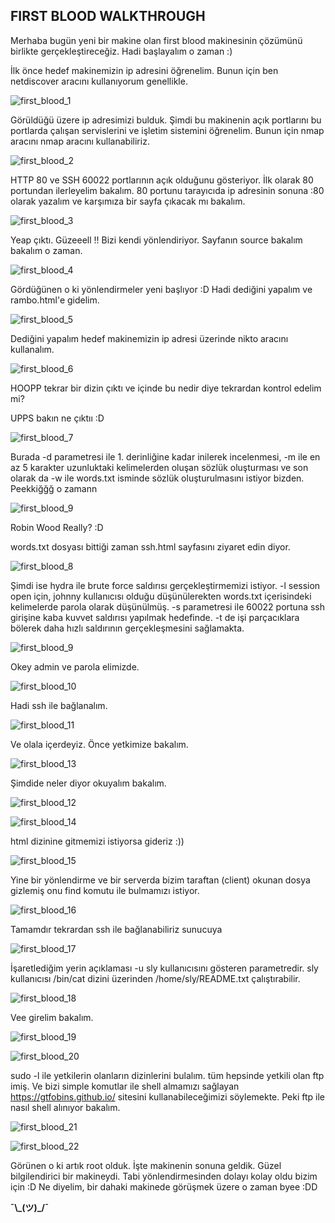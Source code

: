 ## FIRST BLOOD WALKTHROUGH

Merhaba bugün yeni bir makine olan first blood makinesinin çözümünü birlikte gerçekleştireceğiz. Hadi başlayalım o zaman :)

İlk önce hedef makinemizin ip adresini öğrenelim. Bunun için ben netdiscover aracını kullanıyorum genellikle.

![first_blood_1](https://user-images.githubusercontent.com/55113204/124729246-f22a4e00-df18-11eb-9e8d-355f6ea1a31e.PNG)

Görüldüğü üzere ip adresimizi bulduk. Şimdi bu makinenin açık portlarını bu portlarda çalışan servislerini ve işletim sistemini öğrenelim. Bunun için nmap aracını nmap aracını kullanabiliriz.

![first_blood_2](https://user-images.githubusercontent.com/55113204/124729712-5baa5c80-df19-11eb-9597-eaa8ded058fb.PNG)

HTTP 80 ve SSH 60022 portlarının açık olduğunu gösteriyor. İlk olarak 80 portundan ilerleyelim bakalım. 80 portunu tarayıcıda ip adresinin sonuna :80 olarak yazalım ve karşımıza bir sayfa çıkacak mı bakalım.

![first_blood_3](https://user-images.githubusercontent.com/55113204/124831724-4d455a80-df84-11eb-8537-184629523a6e.PNG)

Yeap çıktı. Güzeeell !! Bizi kendi yönlendiriyor. Sayfanın source bakalım bakalım o zaman.

![first_blood_4](https://user-images.githubusercontent.com/55113204/124832067-c0e76780-df84-11eb-8ef6-d72b3d7b16cc.PNG)


Gördüğünen o ki yönlendirmeler yeni başlıyor :D Hadi dediğini yapalım ve rambo.html'e gidelim.


![first_blood_5](https://user-images.githubusercontent.com/55113204/124832057-bc22b380-df84-11eb-8d6b-09cdcf3d7585.PNG)

Dediğini yapalım hedef makinemizin ip adresi üzerinde nikto aracını kullanalım.

![first_blood_6](https://user-images.githubusercontent.com/55113204/124832353-3a7f5580-df85-11eb-826e-436e3a847c66.PNG)

HOOPP tekrar bir dizin çıktı ve içinde bu nedir diye tekrardan kontrol edelim mi?

UPPS bakın ne çıktıı :D

![first_blood_7](https://user-images.githubusercontent.com/55113204/124832422-5551ca00-df85-11eb-9961-562c0e8548cd.PNG)

Burada -d parametresi ile 1. derinliğine kadar inilerek incelenmesi, -m ile en az 5 karakter uzunluktaki kelimelerden oluşan sözlük oluşturması ve son olarak da -w ile words.txt isminde sözlük oluşturulmasını istiyor bizden. Peekkiğğğ o zamann

![first_blood_9](https://user-images.githubusercontent.com/55113204/124836950-8f729a00-df8c-11eb-849b-051cd6673a7b.PNG)

Robin Wood Really? :D

words.txt dosyası bittiği zaman ssh.html sayfasını ziyaret edin diyor.

![first_blood_8](https://user-images.githubusercontent.com/55113204/124836868-681bcd00-df8c-11eb-98f2-ea1e2f13bcde.PNG)

Şimdi ise hydra ile brute force saldırısı gerçekleştirmemizi istiyor. -l session open için, johnny kullanıcısı olduğu düşünülerekten words.txt içerisindeki kelimelerde parola olarak düşünülmüş. -s parametresi ile 60022 portuna ssh girişine kaba kuvvet saldırısı yapılmak hedefinde. -t de işi parçacıklara bölerek daha hızlı saldırının gerçekleşmesini sağlamakta.

![first_blood_9](https://user-images.githubusercontent.com/55113204/124837583-c2695d80-df8d-11eb-845b-9bd4b6f3da47.PNG)

Okey admin ve parola elimizde. 

![first_blood_10](https://user-images.githubusercontent.com/55113204/124838139-e8433200-df8e-11eb-927d-f39c0f8872f8.PNG)

Hadi ssh ile bağlanalım.

![first_blood_11](https://user-images.githubusercontent.com/55113204/124838776-3442a680-df90-11eb-9fc1-5178c825b725.PNG)

Ve olala içerdeyiz. Önce yetkimize bakalım.

![first_blood_13](https://user-images.githubusercontent.com/55113204/124839612-c39c8980-df91-11eb-8b4e-c7dc2685b6cb.PNG)

Şimdide neler diyor okuyalım bakalım.

![first_blood_12](https://user-images.githubusercontent.com/55113204/124839633-d1eaa580-df91-11eb-8c8f-df9026854867.PNG)

![first_blood_14](https://user-images.githubusercontent.com/55113204/124839760-0f4f3300-df92-11eb-9919-6f7bc01973fa.PNG)


html dizinine gitmemizi istiyorsa gideriz :))

![first_blood_15](https://user-images.githubusercontent.com/55113204/124839814-33ab0f80-df92-11eb-9955-8d21607f56b4.PNG)

Yine bir yönlendirme ve bir serverda bizim taraftan (client) okunan dosya gizlemiş onu find komutu ile bulmamızı istiyor.

![first_blood_16](https://user-images.githubusercontent.com/55113204/124840267-4114c980-df93-11eb-801f-0230017013fa.PNG)

Tamamdır tekrardan ssh ile bağlanabiliriz sunucuya 

![first_blood_17](https://user-images.githubusercontent.com/55113204/124840607-0eb79c00-df94-11eb-91be-db45b269bdff.PNG)

İşaretlediğim yerin açıklaması -u sly kullanıcısını gösteren parametredir. sly kullanıcısı /bin/cat dizini üzerinden /home/sly/README.txt çalıştırabilir.

![first_blood_18](https://user-images.githubusercontent.com/55113204/124841569-3871c280-df96-11eb-9122-57be03aec005.PNG)

Vee girelim bakalım.

![first_blood_19](https://user-images.githubusercontent.com/55113204/124841629-59d2ae80-df96-11eb-8aed-1a13d8c2682e.PNG)

![first_blood_20](https://user-images.githubusercontent.com/55113204/124841714-930b1e80-df96-11eb-9bb0-7f18d6ed20af.PNG)

sudo -l ile yetkilerin olanların dizinlerini bulalım. tüm hepsinde yetkili olan ftp imiş. Ve bizi simple komutlar ile shell almamızı sağlayan https://gtfobins.github.io/  sitesini kullanabileceğimizi söylemekte. Peki ftp ile nasıl shell alınıyor bakalım.

![first_blood_21](https://user-images.githubusercontent.com/55113204/124842392-1b3df380-df98-11eb-9742-e952600a97d8.PNG)

![first_blood_22](https://user-images.githubusercontent.com/55113204/124842497-52aca000-df98-11eb-9f4b-77d96ecaa622.PNG)

Görünen o ki artık root olduk. İşte makinenin sonuna geldik. Güzel bilgilendirici bir makineydi. Tabi yönlendirmesinden dolayı kolay oldu bizim için :D Ne diyelim, bir dahaki makinede görüşmek üzere o zaman byee :DD




**¯\\\_(ツ)\_/¯**






